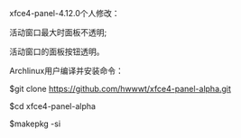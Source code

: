 
xfce4-panel-4.12.0个人修改：

活动窗口最大时面板不透明;

活动窗口的面板按钮透明。

Archlinux用户编译并安装命令：

$git clone https://github.com/hwwwt/xfce4-panel-alpha.git

$cd xfce4-panel-alpha

$makepkg -si

